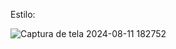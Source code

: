 Estilo: 

![Captura de tela 2024-08-11 182752](https://github.com/user-attachments/assets/a5624d67-7b9e-4f67-ac74-9e26cae34e16)
